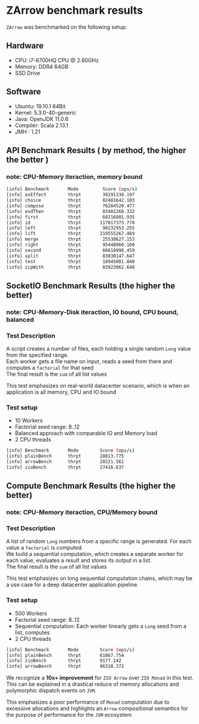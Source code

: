 # ZArrow benchmark results

`ZArrow` was benchmarked on the following setup:

## Hardware

* CPU: i7-6700HQ CPU @ 2.60GHz 
* Memory: DDR4 64GB
* SSD Drive 

## Software
* Ubuntu: 19.10.1 64Bit
* Kernel: 5.3.0-40-generic
* Java: OpenJDK 11.0.6
* Compiler: Scala 2.13.1
* JMH : 1.21

## API Benchmark Results ( by method, the higher the better )
### note: CPU-Memory iteraction, memory bound
```bash
[info] Benchmark       Mode         Score (ops/s)
[info] asEffect        thrpt        39291338.197    
[info] choice          thrpt        82481642.103    
[info] compose         thrpt        76284520.477    
[info] endThen         thrpt        83402268.332    
[info] first           thrpt        68216801.935    
[info] id              thrpt       117017373.778    
[info] left            thrpt        98232953.255    
[info] lift            thrpt       219555267.469    
[info] merge           thrpt        25538627.153    
[info] right           thrpt        95448060.160    
[info] second          thrpt        66618998.459    
[info] split           thrpt        83030147.647    
[info] test            thrpt        18945081.040    
[info] zipWith         thrpt        83923062.648    
```

## SocketIO Benchmark Results (the higher the better)
### note: CPU-Memory-Disk iteraction, IO bound, CPU bound, balanced

### Test Description
A script creates a number of files, each holding a single random `Long` value from the specified range.<br>
Each worker gets a file name on input, reads a seed from there and computes a `factorial` for that seed<br>
The final result is the `sum` of all list values

This test emphasizes on real-world datacenter scenario, which is when an application is all memory, CPU and IO bound

### Test setup
* 10 Workers 
* Factorial seed range: 8..12
* Balanced approach with comparable IO and Memory load
* 2 CPU threads

```bash
[info] Benchmark       Mode        Score (ops/s)
[info] plainBench      thrpt       28813.775
[info] arrowBench      thrpt       28221.561
[info] zioBench        thrpt       27416.637
```

## Compute Benchmark Results (the higher the better)
### note: CPU-Memory iteraction, CPU/Memory bound

### Test Description
A list of random `Long` numbers from a specific range is generated. For each value a `factorial` is computed.<br>
We build a sequential computation, which creates a separate worker for each value, evaluates a result and stores its output in a list.<br>
The final result is the `sum` of all list values

This test emphasizes on long sequential computation chains, which may be a use case for a deep datacenter application pipeline.


### Test setup
* 500 Workers 
* Factorial seed range: 8..12
* Sequential computation: Each worker linearly gets a `Long` seed from a list, computes
* 2 CPU threads

```bash
[info] Benchmark       Mode        Score (ops/s)  
[info] plainBench      thrpt       61867.754
[info] zioBench        thrpt       9177.142
[info] arrowBench      thrpt       96310.372
```

We recognize a **10x+ improvement** for `ZIO Arrow` over `ZIO Monad` in this test. This can be explained in a drastical reduce of memory allocations and polymorphic dispatch events on `JVM`.

This emphasizes a poor performance of `Monad` computation due to excessive allocations and highlights an `Arrow` compositional semantics for the purpose of performance for the `JVM` ecosystem